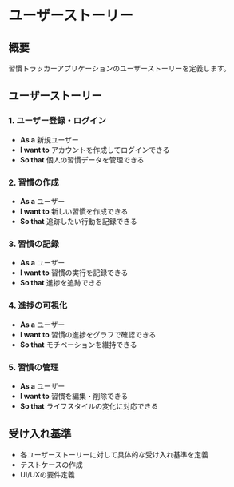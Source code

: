 # ユーザーストーリー

## 概要
習慣トラッカーアプリケーションのユーザーストーリーを定義します。

## ユーザーストーリー

### 1. ユーザー登録・ログイン
- **As a** 新規ユーザー
- **I want to** アカウントを作成してログインできる
- **So that** 個人の習慣データを管理できる

### 2. 習慣の作成
- **As a** ユーザー
- **I want to** 新しい習慣を作成できる
- **So that** 追跡したい行動を記録できる

### 3. 習慣の記録
- **As a** ユーザー
- **I want to** 習慣の実行を記録できる
- **So that** 進捗を追跡できる

### 4. 進捗の可視化
- **As a** ユーザー
- **I want to** 習慣の進捗をグラフで確認できる
- **So that** モチベーションを維持できる

### 5. 習慣の管理
- **As a** ユーザー
- **I want to** 習慣を編集・削除できる
- **So that** ライフスタイルの変化に対応できる

## 受け入れ基準
- 各ユーザーストーリーに対して具体的な受け入れ基準を定義
- テストケースの作成
- UI/UXの要件定義
